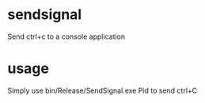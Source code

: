 # sendsignal
Send ctrl+c to a console application

# usage
Simply use bin/Release/SendSignal.exe Pid to send ctrl+C
